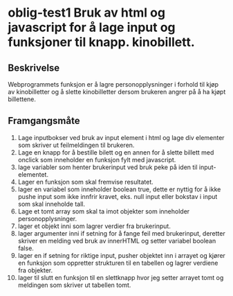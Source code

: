 # oblig-test1 Bruk av html og javascript for å lage input og funksjoner til knapp. kinobillett. 


## Beskrivelse
Webprogrammets funksjon er å lagre personopplysninger i forhold til kjøp av kinobilletter og å slette kinobilletter dersom brukeren angrer på å ha kjøpt billettene. 

## Framgangsmåte
1. Lage inputbokser ved bruk av input element i html og lage div elementer som skriver ut feilmeldingen til brukeren.
2. Lage en knapp for å bestille bilett og en annen for å slette billett med onclick som inneholder en funksjon fylt med javascript. 
3. lage variabler som henter brukerinput ved bruk peke på iden til input-elementet.
4. Lager en funksjon som skal fremvise resultatet.
5. lager en variabel som inneholder boolean true, dette er nyttig for å ikke pushe input som ikke innfrir kravet, eks. null input eller bokstav i input som skal inneholde tall. 
6. Lage et tomt array som skal ta imot objekter som inneholder personopplysninger.
7. lager et objekt inni som lagrer verdier fra brukerinput.
8. lager argumenter inni if setning for å fange feil med brukerinput, deretter skriver en melding ved bruk av innerHTML og setter variabel boolean false.
9. lager en if setning for riktige input, pusher objektet inn i arrayet og kjører en funksjon som oppretter strukturen til en tabellen og lagrer verdiene fra objekter.
10. lager til slutt en funksjon til en slettknapp hvor jeg setter arrayet tomt og meldingen som skriver ut tabellen tomt.


